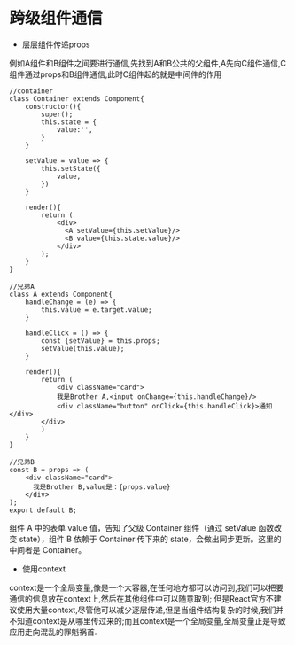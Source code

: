 # 跨级组件通信
- 层层组件传递props

例如A组件和B组件之间要进行通信,先找到A和B公共的父组件,A先向C组件通信,C组件通过props和B组件通信,此时C组件起的就是中间件的作用

```
//container
class Container extends Component{
    constructor(){
        super();
        this.state = {
            value:'',
        }
    }

    setValue = value => {
        this.setState({
            value,
        })
    }

    render(){
        return (
            <div>
              <A setValue={this.setValue}/>
              <B value={this.state.value}/>
            </div>
        );
    }
}
```

```
//兄弟A
class A extends Component{
    handleChange = (e) => {
        this.value = e.target.value;
    }

    handleClick = () => {
        const {setValue} = this.props;
        setValue(this.value);
    }

    render(){
        return (
            <div className="card">
            我是Brother A,<input onChange={this.handleChange}/>
            <div className="button" onClick={this.handleClick}>通知</div>
        </div>
        )
    }
}
```

```
//兄弟B
const B = props => (
    <div className="card">
      我是Brother B,value是：{props.value}
    </div>
);
export default B;
```
组件 A 中的表单 value 值，告知了父级 Container 组件（通过 setValue 函数改变 state），组件 B 依赖于 Container 传下来的 state，会做出同步更新。这里的中间者是 Container。
- 使用context

context是一个全局变量,像是一个大容器,在任何地方都可以访问到,我们可以把要通信的信息放在context上,然后在其他组件中可以随意取到;
但是React官方不建议使用大量context,尽管他可以减少逐层传递,但是当组件结构复杂的时候,我们并不知道context是从哪里传过来的;而且context是一个全局变量,全局变量正是导致应用走向混乱的罪魁祸首.
```

```
